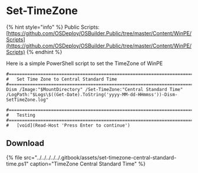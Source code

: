 # Set-TimeZone

{% hint style="info" %}
Public Scripts: [https://github.com/OSDeploy/OSBuilder.Public/tree/master/Content/WinPE/Scripts](https://github.com/OSDeploy/OSBuilder.Public/tree/master/Content/WinPE/Scripts)
{% endhint %}

Here is a simple PowerShell script to set the TimeZone of WinPE

```text
#======================================================================================
#	Set Time Zone to Central Standard Time
#======================================================================================
Dism /Image:"$MountDirectory" /Set-TimeZone:"Central Standard Time" /LogPath:"$Logs\$((Get-Date).ToString('yyyy-MM-dd-HHmmss'))-Dism-SetTimeZone.log"

#======================================================================================
#	Testing
#======================================================================================
#	[void](Read-Host 'Press Enter to continue')
```

## Download

{% file src="../../../../../.gitbook/assets/set-timezone-central-standard-time.ps1" caption="TimeZone Central Standard Time" %}


